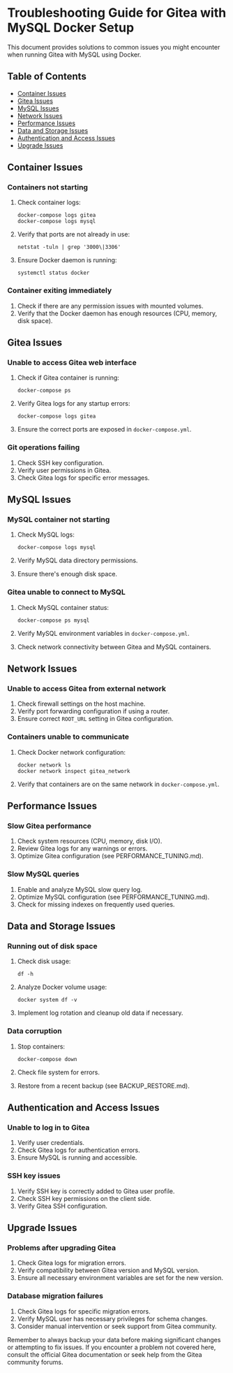 # Troubleshooting Guide for Gitea with MySQL Docker Setup

This document provides solutions to common issues you might encounter when running Gitea with MySQL using Docker.

## Table of Contents

- [Container Issues](#container-issues)
- [Gitea Issues](#gitea-issues)
- [MySQL Issues](#mysql-issues)
- [Network Issues](#network-issues)
- [Performance Issues](#performance-issues)
- [Data and Storage Issues](#data-and-storage-issues)
- [Authentication and Access Issues](#authentication-and-access-issues)
- [Upgrade Issues](#upgrade-issues)

## Container Issues

### Containers not starting

1. Check container logs:

   ```
   docker-compose logs gitea
   docker-compose logs mysql
   ```

2. Verify that ports are not already in use:

   ```
   netstat -tuln | grep '3000\|3306'
   ```

3. Ensure Docker daemon is running:
   ```
   systemctl status docker
   ```

### Container exiting immediately

1. Check if there are any permission issues with mounted volumes.
2. Verify that the Docker daemon has enough resources (CPU, memory, disk space).

## Gitea Issues

### Unable to access Gitea web interface

1. Check if Gitea container is running:

   ```
   docker-compose ps
   ```

2. Verify Gitea logs for any startup errors:

   ```
   docker-compose logs gitea
   ```

3. Ensure the correct ports are exposed in `docker-compose.yml`.

### Git operations failing

1. Check SSH key configuration.
2. Verify user permissions in Gitea.
3. Check Gitea logs for specific error messages.

## MySQL Issues

### MySQL container not starting

1. Check MySQL logs:

   ```
   docker-compose logs mysql
   ```

2. Verify MySQL data directory permissions.
3. Ensure there's enough disk space.

### Gitea unable to connect to MySQL

1. Check MySQL container status:

   ```
   docker-compose ps mysql
   ```

2. Verify MySQL environment variables in `docker-compose.yml`.
3. Check network connectivity between Gitea and MySQL containers.

## Network Issues

### Unable to access Gitea from external network

1. Check firewall settings on the host machine.
2. Verify port forwarding configuration if using a router.
3. Ensure correct `ROOT_URL` setting in Gitea configuration.

### Containers unable to communicate

1. Check Docker network configuration:

   ```
   docker network ls
   docker network inspect gitea_network
   ```

2. Verify that containers are on the same network in `docker-compose.yml`.

## Performance Issues

### Slow Gitea performance

1. Check system resources (CPU, memory, disk I/O).
2. Review Gitea logs for any warnings or errors.
3. Optimize Gitea configuration (see PERFORMANCE_TUNING.md).

### Slow MySQL queries

1. Enable and analyze MySQL slow query log.
2. Optimize MySQL configuration (see PERFORMANCE_TUNING.md).
3. Check for missing indexes on frequently used queries.

## Data and Storage Issues

### Running out of disk space

1. Check disk usage:

   ```
   df -h
   ```

2. Analyze Docker volume usage:

   ```
   docker system df -v
   ```

3. Implement log rotation and cleanup old data if necessary.

### Data corruption

1. Stop containers:

   ```
   docker-compose down
   ```

2. Check file system for errors.
3. Restore from a recent backup (see BACKUP_RESTORE.md).

## Authentication and Access Issues

### Unable to log in to Gitea

1. Verify user credentials.
2. Check Gitea logs for authentication errors.
3. Ensure MySQL is running and accessible.

### SSH key issues

1. Verify SSH key is correctly added to Gitea user profile.
2. Check SSH key permissions on the client side.
3. Verify Gitea SSH configuration.

## Upgrade Issues

### Problems after upgrading Gitea

1. Check Gitea logs for migration errors.
2. Verify compatibility between Gitea version and MySQL version.
3. Ensure all necessary environment variables are set for the new version.

### Database migration failures

1. Check Gitea logs for specific migration errors.
2. Verify MySQL user has necessary privileges for schema changes.
3. Consider manual intervention or seek support from Gitea community.

Remember to always backup your data before making significant changes or attempting to fix issues. If you encounter a problem not covered here, consult the official Gitea documentation or seek help from the Gitea community forums.
